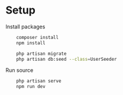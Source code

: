 
# Setup
Install packages

```bash
    composer install
    npm install

    php artisan migrate
    php artisan db:seed --class=UserSeeder

```

Run source
```bash
    php artisan serve
    npm run dev
```
